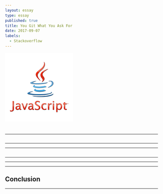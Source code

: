 ```yaml
---
layout: essay
type: essay
published: true
title: You Git What You Ask For
date: 2017-09-07
labels:
  - Stackoverflow
---
```


<img class="ui medium left floated image" src="../images/javascript.png">

# 

<hr>

## 


<hr>



<hr>

##   

<hr>



<hr>


	
<hr>
	
## Conclusion

 

<hr>
